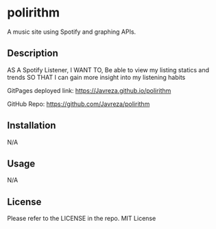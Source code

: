 # polirithm
A music site using Spotify and graphing APIs.

## Description

AS A Spotify Listener, 
I WANT TO, Be able to view my listing statics and trends 
SO THAT I can gain more insight into my listening habits

GitPages deployed link:
https://Javreza.github.io/polirithm

GitHub Repo:
https://github.com/Javreza/polirithm

## Installation

N/A

## Usage

N/A

## License

Please refer to the LICENSE in the repo.
MIT License





